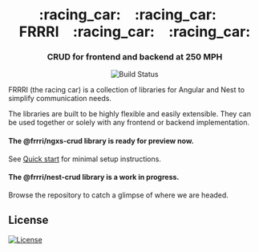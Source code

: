<h1 align="center">
    :racing_car: :racing_car: FRRRI :racing_car: :racing_car:<br>
</h1>

<h3 align="center">CRUD for frontend and backend at 250 MPH</h3>

<p align="center">
    <img src="https://travis-ci.com/bitflut/frrri.svg?branch=master" title="Build Status">
</p>

FRRRI (the racing car) is a collection of libraries for Angular and Nest to simplify communication needs.

The libraries are built to be highly flexible and easily extensible. They can be used together or solely with any frontend or backend implementation.

#### The @frrri/ngxs-crud library is ready for preview now.

See [Quick start](https://bitflut.gitbook.io/frrri/) for minimal setup instructions.

#### The @frrri/nest-crud library is a work in progress.

Browse the repository to catch a glimpse of where we are headed.

## License

[![License](http://img.shields.io/:license-mit-blue.svg?style=flat-square)](http://badges.mit-license.org)
